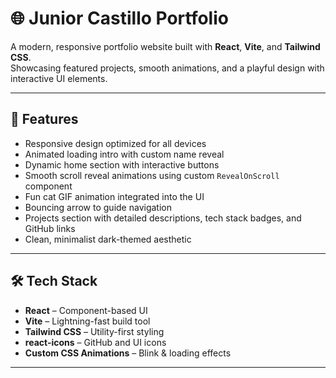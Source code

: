 # 🌐 Junior Castillo Portfolio

A modern, responsive portfolio website built with **React**, **Vite**, and **Tailwind CSS**.  
Showcasing featured projects, smooth animations, and a playful design with interactive UI elements.  

---

## 🚀 Features

- Responsive design optimized for all devices  
- Animated loading intro with custom name reveal  
- Dynamic home section with interactive buttons  
- Smooth scroll reveal animations using custom `RevealOnScroll` component  
- Fun cat GIF animation integrated into the UI  
- Bouncing arrow to guide navigation  
- Projects section with detailed descriptions, tech stack badges, and GitHub links  
- Clean, minimalist dark-themed aesthetic  

---

## 🛠️ Tech Stack

- **React** – Component-based UI  
- **Vite** – Lightning-fast build tool  
- **Tailwind CSS** – Utility-first styling  
- **react-icons** – GitHub and UI icons  
- **Custom CSS Animations** – Blink & loading effects  

---